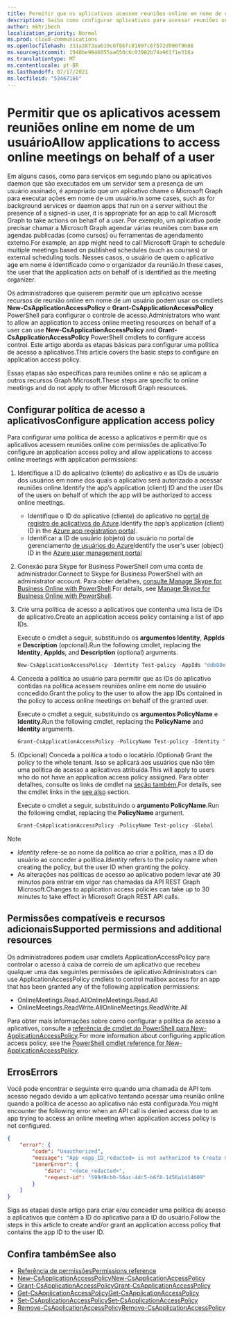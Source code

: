 ```yaml
---
title: Permitir que os aplicativos acessem reuniões online em nome de um usuário
description: Saiba como configurar aplicativos para acessar reuniões online em nome de um usuário.
author: mkhribech
localization_priority: Normal
ms.prod: cloud-communications
ms.openlocfilehash: 331a3873aa619c6f86fc8109fc6f572d990f9686
ms.sourcegitcommit: 1940be9846055aa650c6c03982b74a961f1e316a
ms.translationtype: MT
ms.contentlocale: pt-BR
ms.lasthandoff: 07/17/2021
ms.locfileid: "53467166"
---
```

# <a name="allow-applications-to-access-online-meetings-on-behalf-of-a-user"></a><span data-ttu-id="17303-103">Permitir que os aplicativos acessem reuniões online em nome de um usuário</span><span class="sxs-lookup"><span data-stu-id="17303-103">Allow applications to access online meetings on behalf of a user</span></span>

<span data-ttu-id="17303-104">Em alguns casos, como para serviços em segundo plano ou aplicativos daemon que são executados em um servidor sem a presença de um usuário assinado, é apropriado que um aplicativo chame o Microsoft Graph para executar ações em nome de um usuário.</span><span class="sxs-lookup"><span data-stu-id="17303-104">In some cases, such as for background services or daemon apps that run on a server without the presence of a signed-in user, it is appropriate for an app to call Microsoft Graph to take actions on behalf of a user.</span></span> <span data-ttu-id="17303-105">Por exemplo, um aplicativo pode precisar chamar a Microsoft Graph agendar várias reuniões com base em agendas publicadas (como cursos) ou ferramentas de agendamento externo.</span><span class="sxs-lookup"><span data-stu-id="17303-105">For example, an app might need to call Microsoft Graph to schedule multiple meetings based on published schedules (such as courses) or external scheduling tools.</span></span> <span data-ttu-id="17303-106">Nesses casos, o usuário de quem o aplicativo age em nome é identificado como o organizador da reunião.</span><span class="sxs-lookup"><span data-stu-id="17303-106">In these cases, the user that the application acts on behalf of is identified as the meeting organizer.</span></span>

<span data-ttu-id="17303-107">Os administradores que quiserem permitir que um aplicativo acesse recursos de reunião online em nome de um usuário podem usar os cmdlets **New-CsApplicationAccessPolicy** e **Grant-CsApplicationAccessPolicy** PowerShell para configurar o controle de acesso.</span><span class="sxs-lookup"><span data-stu-id="17303-107">Administrators who want to allow an application to access online meeting resources on behalf of a user can use **New-CsApplicationAccessPolicy** and **Grant-CsApplicationAccessPolicy** PowerShell cmdlets to configure access control.</span></span> <span data-ttu-id="17303-108">Este artigo aborda as etapas básicas para configurar uma política de acesso a aplicativos.</span><span class="sxs-lookup"><span data-stu-id="17303-108">This article covers the basic steps to configure an application access policy.</span></span>

<span data-ttu-id="17303-109">Essas etapas são específicas para reuniões online e não se aplicam a outros recursos Graph Microsoft.</span><span class="sxs-lookup"><span data-stu-id="17303-109">These steps are specific to online meetings and do not apply to other Microsoft Graph resources.</span></span>

## <a name="configure-application-access-policy"></a><span data-ttu-id="17303-110">Configurar política de acesso a aplicativos</span><span class="sxs-lookup"><span data-stu-id="17303-110">Configure application access policy</span></span>

<span data-ttu-id="17303-111">Para configurar uma política de acesso a aplicativos e permitir que os aplicativos acessem reuniões online com permissões de aplicativo:</span><span class="sxs-lookup"><span data-stu-id="17303-111">To configure an application access policy and allow applications to access online meetings with application permissions:</span></span>

1. <span data-ttu-id="17303-112">Identifique a ID do aplicativo (cliente) do aplicativo e as IDs de usuário dos usuários em nome dos quais o aplicativo será autorizado a acessar reuniões online.</span><span class="sxs-lookup"><span data-stu-id="17303-112">Identify the app’s application (client) ID and the user IDs of the users on behalf of which the app will be authorized to access online meetings.</span></span>

    - <span data-ttu-id="17303-113">Identifique o ID do aplicativo (cliente) do aplicativo no [portal de registro de aplicativos do Azure](https://portal.azure.com/#blade/Microsoft_AAD_RegisteredApps/ApplicationsListBlade).</span><span class="sxs-lookup"><span data-stu-id="17303-113">Identify the app’s application (client) ID in the [Azure app registration portal](https://portal.azure.com/#blade/Microsoft_AAD_RegisteredApps/ApplicationsListBlade).</span></span>
    - <span data-ttu-id="17303-114">Identificar a ID de usuário (objeto) do usuário no portal de gerenciamento [de usuários do Azure](https://portal.azure.com/#blade/Microsoft_AAD_IAM/UsersManagementMenuBlade)</span><span class="sxs-lookup"><span data-stu-id="17303-114">Identify the user's user (object) ID in the [Azure user management portal](https://portal.azure.com/#blade/Microsoft_AAD_IAM/UsersManagementMenuBlade)</span></span>

2. <span data-ttu-id="17303-115">Conexão para Skype for Business PowerShell com uma conta de administrador.</span><span class="sxs-lookup"><span data-stu-id="17303-115">Connect to Skype for Business PowerShell with an administrator account.</span></span> <span data-ttu-id="17303-116">Para obter detalhes, [consulte Manage Skype for Business Online with PowerShell](/microsoft-365/enterprise/manage-skype-for-business-online-with-microsoft-365-powershell).</span><span class="sxs-lookup"><span data-stu-id="17303-116">For details, see [Manage Skype for Business Online with PowerShell](/microsoft-365/enterprise/manage-skype-for-business-online-with-microsoft-365-powershell).</span></span>

3. <span data-ttu-id="17303-117">Crie uma política de acesso a aplicativos que contenha uma lista de IDs de aplicativo.</span><span class="sxs-lookup"><span data-stu-id="17303-117">Create an application access policy containing a list of app IDs.</span></span>

    <span data-ttu-id="17303-118">Execute o cmdlet a seguir, substituindo os **argumentos Identity**, **AppIds** e **Description** (opcional).</span><span class="sxs-lookup"><span data-stu-id="17303-118">Run the following cmdlet, replacing the **Identity**, **AppIds**, and **Description** (optional) arguments.</span></span>

    ```powershell
    New-CsApplicationAccessPolicy -Identity Test-policy -AppIds "ddb80e06-92f3-4978-bc22-a0eee85e6a9e", "ccb80e06-92f3-4978-bc22-a0eee85e6a9e", "bbb80e06-92f3-4978-bc22-a0eee85e6a9e" -Description "description here"
    ```

4. <span data-ttu-id="17303-119">Conceda a política ao usuário para permitir que as IDs do aplicativo contidas na política acessem reuniões online em nome do usuário concedido.</span><span class="sxs-lookup"><span data-stu-id="17303-119">Grant the policy to the user to allow the app IDs contained in the policy to access online meetings on behalf of the granted user.</span></span> 

   <span data-ttu-id="17303-120">Execute o cmdlet a seguir, substituindo os **argumentos PolicyName** e **Identity.**</span><span class="sxs-lookup"><span data-stu-id="17303-120">Run the following cmdlet, replacing the **PolicyName** and **Identity** arguments.</span></span>

   ```powershell
   Grant-CsApplicationAccessPolicy -PolicyName Test-policy -Identity "ddb80e06-92f3-4978-bc22-a0eee85e6a9e"
   ```
5. <span data-ttu-id="17303-121">(Opcional) Conceda a política a todo o locatário.</span><span class="sxs-lookup"><span data-stu-id="17303-121">(Optional) Grant the policy to the whole tenant.</span></span> <span data-ttu-id="17303-122">Isso se aplicará aos usuários que não têm uma política de acesso a aplicativos atribuída.</span><span class="sxs-lookup"><span data-stu-id="17303-122">This will apply to users who do not have an application access policy assigned.</span></span> <span data-ttu-id="17303-123">Para obter detalhes, consulte os links de cmdlet na [seção também.](#see-also)</span><span class="sxs-lookup"><span data-stu-id="17303-123">For details, see the cmdlet links in the [see also](#see-also) section.</span></span>

   <span data-ttu-id="17303-124">Execute o cmdlet a seguir, substituindo o **argumento PolicyName.**</span><span class="sxs-lookup"><span data-stu-id="17303-124">Run the following cmdlet, replacing the **PolicyName** argument.</span></span>

   ```powershell
   Grant-CsApplicationAccessPolicy -PolicyName Test-policy -Global
   ```

> [!NOTE]
> - <span data-ttu-id="17303-125">_Identity_ refere-se ao nome da política ao criar a política, mas a ID do usuário ao conceder a política.</span><span class="sxs-lookup"><span data-stu-id="17303-125">_Identity_ refers to the policy name when creating the policy, but the user ID when granting the policy.</span></span>
> - <span data-ttu-id="17303-126">As alterações nas políticas de acesso ao aplicativo podem levar até 30 minutos para entrar em vigor nas chamadas da API REST Graph Microsoft.</span><span class="sxs-lookup"><span data-stu-id="17303-126">Changes to application access policies can take up to 30 minutes to take effect in Microsoft Graph REST API calls.</span></span>

## <a name="supported-permissions-and-additional-resources"></a><span data-ttu-id="17303-127">Permissões compatíveis e recursos adicionais</span><span class="sxs-lookup"><span data-stu-id="17303-127">Supported permissions and additional resources</span></span>

<span data-ttu-id="17303-128">Os administradores podem usar cmdlets ApplicationAccessPolicy para controlar o acesso à caixa de correio de um aplicativo que recebeu qualquer uma das seguintes permissões de aplicativo:</span><span class="sxs-lookup"><span data-stu-id="17303-128">Administrators can use ApplicationAccessPolicy cmdlets to control mailbox access for an app that has been granted any of the following application permissions:</span></span>

- <span data-ttu-id="17303-129">OnlineMeetings.Read.All</span><span class="sxs-lookup"><span data-stu-id="17303-129">OnlineMeetings.Read.All</span></span>
- <span data-ttu-id="17303-130">OnlineMeetings.ReadWrite.All</span><span class="sxs-lookup"><span data-stu-id="17303-130">OnlineMeetings.ReadWrite.All</span></span>

<span data-ttu-id="17303-131">Para obter mais informações sobre como configurar a política de acesso a aplicativos, consulte a [referência de cmdlet do PowerShell para New-ApplicationAccessPolicy](/powershell/module/skype/new-csapplicationaccesspolicy).</span><span class="sxs-lookup"><span data-stu-id="17303-131">For more information about configuring application access policy, see the [PowerShell cmdlet reference for New-ApplicationAccessPolicy](/powershell/module/skype/new-csapplicationaccesspolicy).</span></span>

## <a name="errors"></a><span data-ttu-id="17303-132">Erros</span><span class="sxs-lookup"><span data-stu-id="17303-132">Errors</span></span>

<span data-ttu-id="17303-133">Você pode encontrar o seguinte erro quando uma chamada de API tem acesso negado devido a um aplicativo tentando acessar uma reunião online quando a política de acesso ao aplicativo não está configurada.</span><span class="sxs-lookup"><span data-stu-id="17303-133">You might encounter the following error when an API call is denied access due to an app trying to access an online meeting when application access policy is not configured.</span></span>

```json
{
    "error": {
        "code": "Unauthorized",
        "message": "App <app_ID_redacted> is not authorized to Create meeting on behalf of user <user_ID_redacted>",
        "innerError": {
            "date": "<date_redacted>",
            "request-id": "599d9cb0-56ac-4dc5-b6f8-1456a1414609"
        }
    }
}
```

<span data-ttu-id="17303-134">Siga as etapas deste artigo para criar e/ou conceder uma política de acesso a aplicativos que contém a ID do aplicativo para a ID do usuário.</span><span class="sxs-lookup"><span data-stu-id="17303-134">Follow the steps in this article to create and/or grant an application access policy that contains the app ID to the user ID.</span></span>

## <a name="see-also"></a><span data-ttu-id="17303-135">Confira também</span><span class="sxs-lookup"><span data-stu-id="17303-135">See also</span></span>

- [<span data-ttu-id="17303-136">Referência de permissões</span><span class="sxs-lookup"><span data-stu-id="17303-136">Permissions reference</span></span>](permissions-reference.md)
- [<span data-ttu-id="17303-137">New-CsApplicationAccessPolicy</span><span class="sxs-lookup"><span data-stu-id="17303-137">New-CsApplicationAccessPolicy</span></span>](/powershell/module/skype/new-csapplicationaccesspolicy)
- [<span data-ttu-id="17303-138">Grant-CsApplicationAccessPolicy</span><span class="sxs-lookup"><span data-stu-id="17303-138">Grant-CsApplicationAccessPolicy</span></span>](/powershell/module/skype/grant-csapplicationaccesspolicy)
- [<span data-ttu-id="17303-139">Get-CsApplicationAccessPolicy</span><span class="sxs-lookup"><span data-stu-id="17303-139">Get-CsApplicationAccessPolicy</span></span>](/powershell/module/skype/get-csapplicationaccesspolicy)
- [<span data-ttu-id="17303-140">Set-CsApplicationAccessPolicy</span><span class="sxs-lookup"><span data-stu-id="17303-140">Set-CsApplicationAccessPolicy</span></span>](/powershell/module/skype/set-csapplicationaccesspolicy)
- [<span data-ttu-id="17303-141">Remove-CsApplicationAccessPolicy</span><span class="sxs-lookup"><span data-stu-id="17303-141">Remove-CsApplicationAccessPolicy</span></span>](/powershell/module/skype/remove-csapplicationaccesspolicy)
